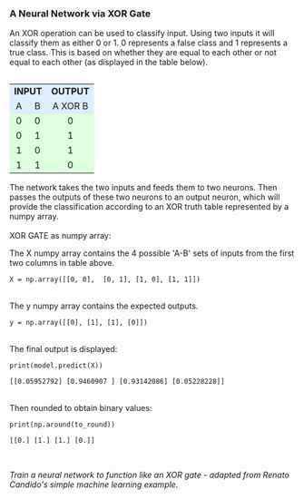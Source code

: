 ### A Neural Network via XOR Gate
An XOR operation can be used to classify input. Using two inputs it will classify them as either 0 or 1. 
0 represents a false class and 1 represents a true class. This is based on whether they are equal to each other or not equal to each other (as displayed in the table below).
<table align="right">
<tbody><tr bgcolor="#ddeeff" align="center">
<td colspan="2"><b>INPUT</b></td>
<td><b>OUTPUT</b>
</td></tr>
<tr bgcolor="#ddeeff" align="center">
<td>A</td>
<td>B</td>
<td>A XOR B
</td></tr>
<tr bgcolor="#ddffdd" align="center">
<td>0</td>
<td>0</td>
<td>0
</td></tr>
<tr bgcolor="#ddffdd" align="center">
<td>0</td>
<td>1</td>
<td>1
</td></tr>
<tr bgcolor="#ddffdd" align="center">
<td>1</td>
<td>0</td>
<td>1
</td></tr>
<tr bgcolor="#ddffdd" align="center">
<td>1</td>
<td>1</td>
<td>0
</td></tr></tbody></table>

<br/>
<br/>
The network takes the two inputs and feeds them to two neurons. Then passes the outputs of these two neurons to an output neuron, which will provide the classification according to an XOR truth table represented by a numpy array.


<br/>
<br/>
XOR GATE as numpy array:

The X numpy array contains the 4 possible 'A-B' sets of inputs from the first two columns in table above.

`X = np.array([[0, 0], 
              [0, 1],
              [1, 0],
              [1, 1]])`
 
<br/>
The y numpy array contains the expected outputs.
 
`y = np.array([[0], [1], [1], [0]])`


<br/>
The final output is displayed:

`print(model.predict(X))`

`[[0.05952792]
 [0.9460907 ]
 [0.93142086]
 [0.05228228]]`

<br/>
Then rounded to obtain binary values:

`print(np.around(to_round))`

`[[0.]
 [1.]
 [1.]
 [0.]]`


<br/>

_Train a neural network to function like an XOR gate - adapted from Renato Candido's simple machine learning example._
